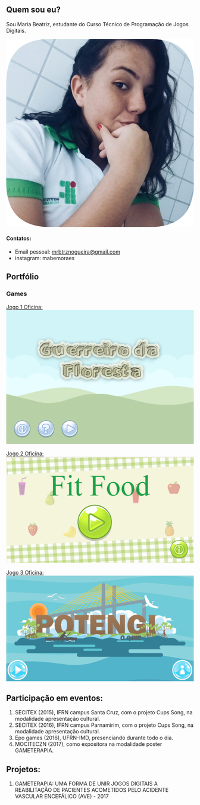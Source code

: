 
## [](#header-2)Quem sou eu?
  Sou Maria Beatriz, estudante do Curso Técnico de Programação de Jogos Digitais.

![](bia.jpeg)


#### [](#header-4)Contatos: 

* Email pessoal: mrbtrznogueira@gmail.com
* instagram: mabemoraes

## [](#header-2)Portfólio 

### [](#header-3)Games  
[Jogo 1 Oficina: ![](gf.png)](https://emanuellicarine.github.io/GuerreiroDaFloresta/) 

[Jogo 2 Oficina: ![](ff.png)](https://mrbtrzmoraes.github.io/FitFood/) 

[Jogo 3 Oficina: ![](pq.png)](https://mrbtrzmoraes.github.io/Quiz1/) 

## [](#header-2)Participação em eventos:

1. SECITEX (2015), IFRN campus Santa Cruz, com o projeto Cups Song, na modalidade apresentação cultural.   
2. SECITEX (2016), IFRN campus Parnamirim, com o projeto Cups Song, na modalidade apresentação cultural.  
3. Epo games (2016), UFRN-IMD, presenciando durante todo o dia. 
4. MOCITECZN (2017), como expositora na modalidade poster GAMETERAPIA.  

## [](#header-2)Projetos: 
1. GAMETERAPIA: UMA FORMA DE UNIR JOGOS DIGITAIS A REABILITAÇÃO DE PACIENTES ACOMETIDOS PELO ACIDENTE VASCULAR ENCEFÁLICO (AVE) - 2017
